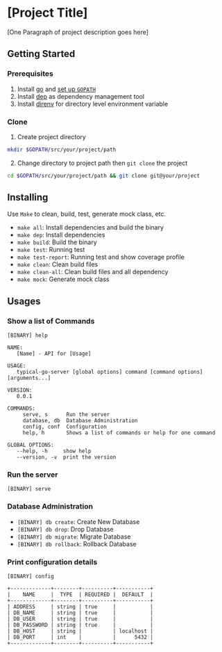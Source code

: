 <!-- FIXME: Project Title & Project description -->
# [Project Title]

[One Paragraph of project description goes here]

## Getting Started

### Prerequisites

1. Install [go](https://golang.org/) and [set up `GOPATH`](https://github.com/golang/go/wiki/SettingGOPATH)
2. Install [dep](https://github.com/golang/dep) as dependency management tool
3. Install [direnv](https://direnv.net/) for directory level environment variable

### Clone

<!-- FIXME: Project path, git path and project binary name -->

1. Create project directory
  ```sh
  mkdir $GOPATH/src/your/project/path
  ```
2. Change directory to project path then `git clone` the project
  ```sh
  cd $GOPATH/src/your/project/path && git clone git@your/project
  ```

## Installing

Use `Make` to clean, build, test, generate mock class, etc.
- `make all`: Install dependencies and build the binary
- `make dep`: Install dependencies
- `make build`: Build the binary
- `make test`: Running test
- `make test-report`: Running test and show coverage profile
- `make clean`: Clean build files
- `make clean-all`: Clean build files and all dependency
- `make mock`: Generate mock class

## Usages

### Show a list of Commands
`[BINARY] help`
```
NAME:
   [Name] - API for [Usage]

USAGE:
   typical-go-server [global options] command [command options] [arguments...]

VERSION:
   0.0.1

COMMANDS:
     serve, s      Run the server
     database, db  Database Administration
     config, conf  Configuration
     help, h       Shows a list of commands or help for one command

GLOBAL OPTIONS:
   --help, -h     show help
   --version, -v  print the version
```

### Run the server
`[BINARY] serve`

### Database Administration

- `[BINARY] db create`: Create New Database
- `[BINARY] db drop`: Drop Database
- `[BINARY] db migrate`: Migrate Database
- `[BINARY] db rollback`: Rollback Database

### Print configuration details

`[BINARY] config`
```
+-------------+--------+----------+-----------+
|    NAME     |  TYPE  | REQUIRED |  DEFAULT  |
+-------------+--------+----------+-----------+
| ADDRESS     | string | true     |           |
| DB_NAME     | string | true     |           |
| DB_USER     | string | true     |           |
| DB_PASSWORD | string | true     |           |
| DB_HOST     | string |          | localhost |
| DB_PORT     | int    |          |      5432 |
+-------------+--------+----------+-----------+
```
